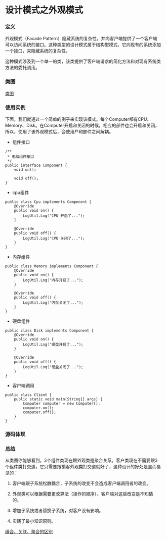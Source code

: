 # 设计模式之外观模式
### 定义
外观模式（Facade Pattern）隐藏系统的复杂性，并向客户端提供了一个客户端可以访问系统的接口。这种类型的设计模式属于结构型模式，它向现有的系统添加一个接口，来隐藏系统的复杂性。

这种模式涉及到一个单一的类，该类提供了客户端请求的简化方法和对现有系统类方法的委托调用。
### 类图
[类图](https://www.processon.com/diagraming/5add78c8e4b04691064df738)
### 使用实例
下面，我们就通过一个简单的例子来实现该模式。每个Computer都有CPU、Memory、Disk。在Computer开启和关闭的时候，相应的部件也会开启和关闭，所以，使用了该外观模式后，会使用户和部件之间解耦。

* 组件接口
```
/**
 * 电脑组件接口
 */
public interface Component {
    void on();

    void off();
}
```
* cpu组件
```
public class Cpu implements Component {
    @Override
    public void on() {
        LogUtil.Log("CPU 开启了...");
    }

    @Override
    public void off() {
        LogUtil.Log("CPU 关闭了...");
    }
}
```
* 内存组件
```
public class Memory implements Component {
    @Override
    public void on() {
        LogUtil.Log("内存开启了...");
    }

    @Override
    public void off() {
        LogUtil.Log("内存关闭了...");
    }
}
```
* 硬盘组件
```
public class Disk implements Component {
    @Override
    public void on() {
        LogUtil.Log("硬盘开启了...");
    }

    @Override
    public void off() {
        LogUtil.Log("硬盘关闭了...");
    }
}
```
* 客户端调用
```
public class Client {
    public static void main(String[] args) {
        Computer computer = new Computer();
        computer.on();
        computer.off();
    }
}
```
 
### 源码体现

### 总结
从类图你能够看到，3个组件类现在跟外观类是聚合关系，客户类现在不需要跟3个组件类打交道，它只需要跟掮客外观类打交道就好了，这种设计的好处是显而易见的：

1. 客户端跟子系统松散耦合，子系统的改变不会造成客户端调用者的改变。

2. 外观类可以根据需要更改算法（操作的顺序），客户端对这些改变是不知情的。

3. 增加子系统或者替换子系统，对客户没有影响。

4. 实践了最小知识原则。

[组合、关联、聚合的区别](https://blog.csdn.net/baobeisimple/article/details/1648617)